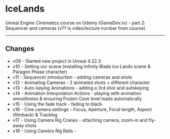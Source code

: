 # IceLands
Unreal Engine Cinematics course on Udemy (GameDev.tv) - part 2: Sequencer and cameras (v?? is video/lecture number from course)

---

## Changes
* v09 - Started new project in Unreal 4.22.3
* v10 - Setting our scene (installing Infinity Blade Ice Lands scene & Paragon Phase character)
* v11 - Sequencer introduction - adding cameras and shots
* v12 - Animating Cameras - 2 animated shots + different character
* v13 - Auto-keying Animations - adding a 3rd shot and autokeying
* v14 - Animation Interpolation Actions - playing with animation smoothness & ensuring Frozen Cove level loads automatically
* v15 - Using the fade track - fading to black
* v16 - Cine camera settings - Focus, Aperture, Focal length, Aspect (filmback) & Tracking
* v17 - Using Camera Rig Cranes - attaching camera, zoom-in and fly-away shots
* v18 - Using Camera Rig Rails - 